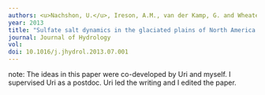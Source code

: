 ```yaml
---
authors: <u>Nachshon, U.</u>, Ireson, A.M., van der Kamp, G. and Wheater, H.S,
year: 2013
title: "Sulfate salt dynamics in the glaciated plains of North America."
journal: Journal of Hydrology
vol:  
doi: 10.1016/j.jhydrol.2013.07.001
---
```

note: The ideas in this paper were co-developed by Uri and myself. I supervised Uri as a postdoc. Uri led the writing and I edited the paper.
